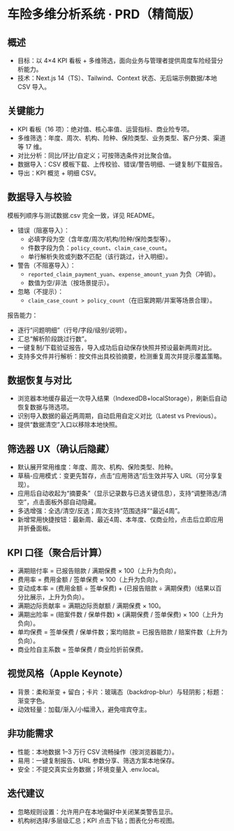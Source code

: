 # 车险多维分析系统 · PRD（精简版）

## 概述
- 目标：以 4×4 KPI 看板 + 多维筛选，面向业务与管理者提供周度车险经营分析能力。
- 技术：Next.js 14（TS）、Tailwind、Context 状态、无后端示例数据/本地 CSV 导入。

## 关键能力
- KPI 看板（16 项）：绝对值、核心率值、运营指标、商业险专项。
- 多维筛选：年度、周次、机构、险种、保险类型、业务类型、客户分类、渠道等 17 维。
- 对比分析：同比/环比/自定义；可按筛选条件对比聚合值。
- 数据导入：CSV 模板下载、上传校验、错误/警告明细、一键复制/下载报告。
- 导出：KPI 概览 + 明细 CSV。

## 数据导入与校验
模板列顺序与测试数据.csv 完全一致，详见 README。

- 错误（阻塞导入）：
  - 必填字段为空（含年度/周次/机构/险种/保险类型等）。
  - 件数字段为负：`policy_count`、`claim_case_count`。
  - 单行解析失败或列数不匹配（该行跳过，计入明细）。
- 警告（不阻塞导入）：
  - `reported_claim_payment_yuan`、`expense_amount_yuan` 为负（冲销）。
  - 数值为空/非法（按场景提示）。
- 忽略（不提示）：
  - `claim_case_count > policy_count`（在旧案跨期/并案等场景合理）。

报告能力：
- 逐行“问题明细”（行号/字段/级别/说明）。
- 汇总“解析阶段跳过行数”。
- 一键复制/下载验证报告，导入成功后自动保存快照并预设最新两周对比。
- 支持多文件并行解析：按文件出具校验摘要，检测重复周次并提示覆盖策略。

## 数据恢复与对比
- 浏览器本地缓存最近一次导入结果（IndexedDB+localStorage），刷新后自动恢复数据与筛选项。
- 识别导入数据的最近两周期，自动启用自定义对比（Latest vs Previous）。
- 提供“数据清空”入口以移除本地快照。

## 筛选器 UX（确认后隐藏）
- 默认展开常用维度：年度、周次、机构、保险类型、险种。
- 草稿-应用模式：变更先暂存，点击“应用筛选”后生效并写入 URL（可分享复现）。
- 应用后自动收起为“摘要条”（显示记录数与已选关键信息），支持“调整筛选/清空”，点击面板外部自动隐藏。
- 多选增强：全选/清空/反选；周次支持“范围选择”“最近4周”。
- 新增常用快捷按钮：最新周、最近4周、本年度、仅商业险，点击后立即应用并折叠面板。

## KPI 口径（聚合后计算）
- 满期赔付率 = 已报告赔款 / 满期保费 × 100（上升为负向）。
- 费用率 = 费用金额 / 签单保费 × 100（上升为负向）。
- 变动成本率 = (费用金额 ÷ 签单保费) + (已报告赔款 ÷ 满期保费)（结果以百分比展示，上升为负向）。
- 满期边际贡献率 = 满期边际贡献额 / 满期保费 × 100。
- 满期出险率 = (赔案件数 / 保单件数) × (满期保费 / 签单保费) × 100（上升为负向）。
- 单均保费 = 签单保费 / 保单件数；案均赔款 = 已报告赔款 / 赔案件数（上升为负向）。
- 商业险自主系数 = 签单保费 / 商业险折前保费。

## 视觉风格（Apple Keynote）
- 背景：柔和渐变 + 留白；卡片：玻璃态（backdrop-blur）与轻阴影；标题：渐变字色。
- 动效轻量：加载/渐入/小幅滑入，避免喧宾夺主。

## 非功能需求
- 性能：本地数据 1–3 万行 CSV 流畅操作（按浏览器能力）。
- 易用：一键复制报告、URL 参数分享、筛选方案本地保存。
- 安全：不提交真实业务数据；环境变量入 .env.local。

## 迭代建议
- 忽略规则设置：允许用户在本地偏好中关闭某类警告显示。
- 机构树选择/多层级汇总；KPI 点击下钻；图表化分布视图。
